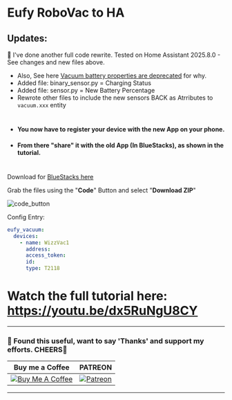 # Eufy RoboVac to HA

## Updates:
🥳 I've done another full code rewrite. Tested on Home Assistant 2025.8.0 - See changes and new files above.
- Also, See here [Vacuum battery properties are deprecated](https://developers.home-assistant.io/blog/2025/07/02/vacuum-battery-properties-deprecated/) for why.
- Added file: binary_sensor.py = Charging Status
- Added file: sensor.py = New Battery Percentage
- Rewrote other files to include the new sensors BACK as Atrributes to ``vacuum.xxx`` entity
#
- #### You now have to register your device with the new App on your phone.
- #### From there "share" it with the old App (In BlueStacks), as shown in the tutorial.
#
Download for [BlueStacks here](https://www.bluestacks.com/)

Grab the files using the "**Code**" Button and select "**Download ZIP**"

![code_button](https://user-images.githubusercontent.com/51385971/135938718-13bb186b-e18d-47f7-8e08-269cc2a904be.jpg)

Config Entry:
``` yaml
eufy_vacuum:
  devices:
    - name: WizzVac1
      address: 
      access_token: 
      id: 
      type: T2118
```


# Watch the full tutorial here: https://youtu.be/dx5RuNgU8CY 

---
### 🤝 Found this useful, want to say 'Thanks' and support my efforts. CHEERS🍺
| Buy me a Coffee | PATREON |
|-----------------|---------|
| [![Buy Me A Coffee](https://img.shields.io/badge/Buy%20Me%20A%20Coffee-donate-yellow.svg?style=flat-square&logo=buy-me-a-coffee)](https://www.buymeacoffee.com/3ative) | [![Patreon](https://img.shields.io/badge/Patreon-support-red.svg?style=flat-square&logo=patreon)](https://www.patreon.com/3ative) |
---
